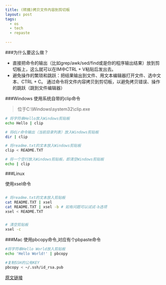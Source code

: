 ```yaml
---
title: (转摘)拷贝文件内容到剪切板
layout: post
tags:
  - os
  - tech
  - repaste
  
---
```


###为什么要这么做？
- 直接把命令的输出（比如grep/awk/sed/find或是你的程序输出结果）放到剪切板上，这么就可以在IM中CTRL + V粘贴后发出去。 
- 避免操作的繁琐和跳跃：把结果输出到文件、用文本编辑器打开文件、选中文本、CTRL + C。
通过命令将文件内容拷贝到剪切板，以避免拷贝错误、操作的跳跃（跳到文件编辑器）

###Windows
使用系统自带的clip命令
>位于C:\Windows\system32\clip.exe

```sh
# 将字符串Hello放入Windows剪贴板
echo Hello | clip 

# 将dir命令输出（当前目录列表）放入Windows剪贴板
dir | clip

# 将readme.txt的文本放入Windows剪贴板
clip < README.TXT   

# 将一个空行放入Windows剪贴板，即清空Windows剪贴板
echo | clip 


```

###Linux

使用xsel命令

```sh

# 将readme.txt的文本放入剪贴板
cat README.TXT | xsel
cat README.TXT | xsel -b # 如有问题可以试试-b选项
xsel < README.TXT 


# 清空剪贴板
xsel -c
```
###Mac
使用pbcopy命令,对应有个pbpaste命令

```sh
#将字符串Hello World放入剪贴板
echo 'Hello World!' | pbcopy

#复制SSH的公有KEY
pbcopy < ~/.ssh/id_rsa.pub

```

[原文链接](http://oldratlee.com/post/2012-12-23/command-output-to-clip)